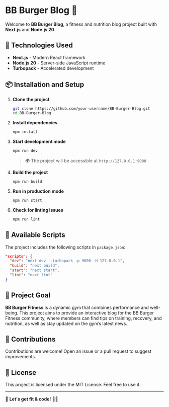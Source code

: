 # BB Burger Blog 🍔

Welcome to **BB Burger Blog**, a fitness and nutrition blog project built with **Next.js** and **Node.js 20**.

## 🚀 Technologies Used

- **Next.js** - Modern React framework
- **Node.js 20** - Server-side JavaScript runtime
- **Turbopack** - Accelerated development

## 📦 Installation and Setup

1. **Clone the project**
   ```sh
   git clone https://github.com/your-username/BB-Burger-Blog.git
   cd BB-Burger-Blog
   ```

2. **Install dependencies**
   ```sh
   npm install
   ```

3. **Start development mode**
   ```sh
   npm run dev
   ```
   > 🌍 The project will be accessible at `http://127.0.0.1:9000`

4. **Build the project**
   ```sh
   npm run build
   ```

5. **Run in production mode**
   ```sh
   npm run start
   ```

6. **Check for linting issues**
   ```sh
   npm run lint
   ```

## 📜 Available Scripts

The project includes the following scripts in `package.json`:
```json
"scripts": {
  "dev": "next dev --turbopack -p 9000 -H 127.0.0.1",
  "build": "next build",
  "start": "next start",
  "lint": "next lint"
}
```

## 🎯 Project Goal

**BB Burger Fitness** is a dynamic gym that combines performance and well-being. This project aims to provide an interactive blog for the BB Burger Fitness community, where members can find tips on training, recovery, and nutrition, as well as stay updated on the gym’s latest news.

## 🤝 Contributions

Contributions are welcome! Open an issue or a pull request to suggest improvements.

## 📝 License

This project is licensed under the MIT License. Feel free to use it.

---
🚀 **Let's get fit & code!** 💪🍔
